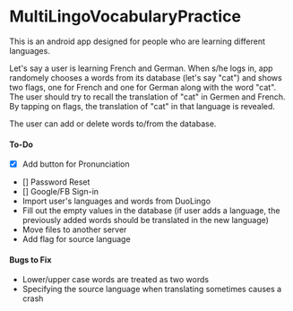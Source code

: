 # MultiLingoVocabularyPractice

This is an android app designed for people who are learning different languages. 

Let's say a user is learning French and German. When s/he logs in, app randomely chooses a words from its database (let's say "cat") and shows two flags, one for French and one for German along with the word "cat". The user should try to recall the translation of "cat" in Germen and French. By tapping on flags, the translation of "cat" in that language is revealed. 

The user can add or delete words to/from the database.

#### To-Do
- [x] Add button for Pronunciation
- [] Password Reset
- [] Google/FB Sign-in
- Import user's languages and words from DuoLingo
- Fill out the empty values in the database (if user adds a language, the previously added words should be translated in the new language)
- Move files to another server
- Add flag for source language

#### Bugs to Fix
- Lower/upper case words are treated as two words
- Specifying the source language when translating sometimes causes a crash
